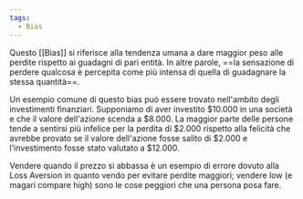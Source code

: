 ```yaml
---
tags:
  - Bias
---
```

Questo [[Bias]] si riferisce alla tendenza umana a dare maggior peso alle perdite rispetto ai guadagni di pari entità. In altre parole, ==la sensazione di perdere qualcosa è percepita come più intensa di quella di guadagnare la stessa quantità==.

Un esempio comune di questo bias può essere trovato nell'ambito degli investimenti finanziari. Supponiamo di aver investito \$10.000 in una società e che il valore dell'azione scenda a \$8.000. La maggior parte delle persone tende a sentirsi più infelice per la perdita di \$2.000 rispetto alla felicità che avrebbe provato se il valore dell'azione fosse salito di \$2.000 e l'investimento fosse stato valutato a \$12.000.

Vendere quando il prezzo si abbassa è un esempio di errore dovuto alla Loss Aversion in quanto vendo per evitare perdite maggiori; vendere low (e magari compare high) sono le cose peggiori che una persona posa fare.